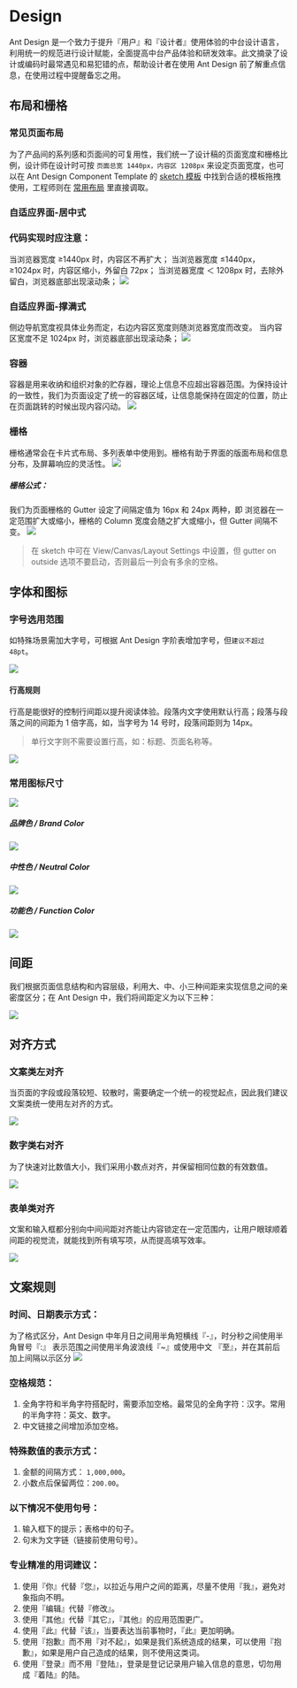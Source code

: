 # Design

Ant Design 是一个致力于提升『用户』和『设计者』使用体验的中台设计语言，利用统一的规范进行设计赋能，全面提高中台产品体验和研发效率。此文摘录了设计或编码时最常遇见和易犯错的点，帮助设计者在使用 Ant Design 前了解重点信息，在使用过程中提醒备忘之用。

## 布局和栅格

### 常见页面布局

为了产品间的系列感和页面间的可复用性，我们统一了设计稿的页面宽度和栅格比例，设计师在设计时可按 `页面总宽 1440px，内容区 1208px` 来设定页面宽度，也可以在 Ant Design Component Template 的 [sketch 模板](https://design.alipay.com/resource) 中找到合适的模板拖拽使用，工程师则在 [常用布局](https://design.alipay.com/develop/web/components/layout/) 里直接调取。

### 自适应界面-居中式

### 代码实现时应注意：

当浏览器宽度 ≥1440px 时，内容区不再扩大；
当浏览器宽度 ≤1440px，≥1024px 时，内容区缩小，外留白 72px；
当浏览器宽度 ＜ 1208px 时，去除外留白，浏览器底部出现滚动条；
![](https://zos.alipayobjects.com/rmsportal/EKNWGbgfuDnJAKQZzoXK.png)

### 自适应界面-撑满式

侧边导航宽度视具体业务而定，右边内容区宽度则随浏览器宽度而改变。
当内容区宽度不足 1024px 时，浏览器底部出现滚动条；
![](https://zos.alipayobjects.com/rmsportal/kSVvsbhXqyePIeQdxopS.png)

### 容器

容器是用来收纳和组织对象的贮存器，理论上信息不应超出容器范围。为保持设计的一致性，我们为页面设定了统一的容器区域，让信息能保持在固定的位置，防止在页面跳转的时候出现内容闪动。
![](https://zos.alipayobjects.com/rmsportal/nBKHkWAbRIzJxZXVFZhY.png)

### 栅格

栅格通常会在卡片式布局、多列表单中使用到。栅格有助于界面的版面布局和信息分布，及屏幕响应的灵活性。
![](https://zos.alipayobjects.com/rmsportal/txcsUhIbpGLPPcRXQpKm.png)

##### 栅格公式：

我们为页面栅格的 Gutter 设定了间隔定值为 16px 和 24px 两种，即
浏览器在一定范围扩大或缩小，栅格的 Column 宽度会随之扩大或缩小，但 Gutter 间隔不变。
![](https://zos.alipayobjects.com/rmsportal/nCuXkZHTDlpLksfbxGVF.png)

> 在 sketch 中可在 View/Canvas/Layout Settings 中设置，但 gutter on outside 选项不要启动，否则最后一列会有多余的空格。

## 字体和图标

### 字号选用范围

如特殊场景需加大字号，可根据 Ant Design 字阶表增加字号，但`建议不超过 48pt`。

![](https://zos.alipayobjects.com/rmsportal/aNzZmpjCgwUriwwnyhyZ.png)

#### 行高规则

行高是能很好的控制行间距以提升阅读体验。段落内文字使用默认行高；段落与段落之间的间距为 1 倍字高，如，当字号为 14 号时，段落间距则为 14px。

> 单行文字则不需要设置行高，如：标题、页面名称等。

![](https://zos.alipayobjects.com/rmsportal/eByAkUmlybFzIGPKSuTf.png)

### 常用图标尺寸

![](https://zos.alipayobjects.com/rmsportal/BaaEFNOYTLvIqPqoOIQt.png)

##### 品牌色 / Brand Color

![](https://zos.alipayobjects.com/rmsportal/xvpPFxjiXPGkqhQESCVl.png)

##### 中性色 / Neutral Color

![](https://zos.alipayobjects.com/rmsportal/IhZNEtacWdgNVlUzImpR.png)

##### 功能色 / Function Color

![](https://zos.alipayobjects.com/rmsportal/vVFHOwTVkgaggwypmgjY.png)

## 间距

我们根据页面信息结构和内容层级，利用大、中、小三种间距来实现信息之间的亲密度区分；在 Ant Design 中，我们将间距定义为以下三种：

![](https://zos.alipayobjects.com/rmsportal/JEYfPHjxQoopCFbzDgqQ.png)

## 对齐方式

### 文案类左对齐

当页面的字段或段落较短、较散时，需要确定一个统一的视觉起点，因此我们建议文案类统一使用左对齐的方式。

![](https://zos.alipayobjects.com/rmsportal/KQDYkjIwNrLYxNbYxcQL.png)

### 数字类右对齐

为了快速对比数值大小，我们采用小数点对齐，并保留相同位数的有效数值。

![](https://zos.alipayobjects.com/rmsportal/btMZbAKCihyRTeYoJZis.png)

### 表单类对齐

文案和输入框都分别向中间间距对齐能让内容锁定在一定范围内，让用户眼球顺着间距的视觉流，就能找到所有填写项，从而提高填写效率。

![](https://zos.alipayobjects.com/rmsportal/ORcvzfLROFCYVSvdKomG.png)

## 文案规则

### 时间、日期表示方式：

为了格式区分，Ant Design 中年月日之间用半角短横线『-』，时分秒之间使用半角冒号『:』
表示范围之间使用半角波浪线『~』或使用中文 『至』，并在其前后加上间隔以示区分
![](https://zos.alipayobjects.com/rmsportal/WFxQIKffoxUaRZiUemsj.png)

### 空格规范：

1. 全角字符和半角字符搭配时，需要添加空格。最常见的全角字符：汉字。常用的半角字符：英文、数字。
2. 中文链接之间增加添加空格。

### 特殊数值的表示方式：

1. 金额的间隔方式： `1,000,000`。
2. 小数点后保留两位：`200.00`。

### 以下情况不使用句号：

1. 输入框下的提示；表格中的句子。
2. 句末为文字链（链接前使用句号）。

### 专业精准的用词建议：

1. 使用『你』代替『您』，以拉近与用户之间的距离，尽量不使用『我』，避免对象指向不明。
2. 使用『编辑』代替『修改』。
3. 使用『其他』代替『其它』，『其他』的应用范围更广。
4. 使用『此』代替『该』，当要表达当前事物时，『此』更加明确。
5. 使用『抱歉』而不用『对不起』，如果是我们系统造成的结果，可以使用『抱歉』，如果是用户自己造成的结果，则不使用这类词。
6. 使用『登录』而不用『登陆』，登录是登记记录用户输入信息的意思，切勿用成『着陆』的陆。
